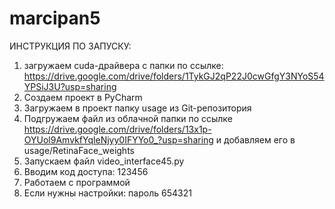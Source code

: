# marcipan5
ИНСТРУКЦИЯ ПО ЗАПУСКУ: 
1) загружаем cuda-драйвера с папки по ссылке: https://drive.google.com/drive/folders/1TykGJ2qP22J0cwGfgY3NYoS54YPSiJ3U?usp=sharing
2) Создаем проект в PyCharm
3) Загружаем в проект папку usage из Git-репозитория
4) Подгружаем файл из облачной папки по ссылке https://drive.google.com/drive/folders/13x1p-OYUol9AmvkfYqleNjyy0IFYYo0_?usp=sharing и добавляем его в usage/RetinaFace_weights  
5) Запускаем файл video_interface45.py
6) Вводим код доступа: 123456
7) Работаем с программой
8) Если нужны настройки: пароль 654321
